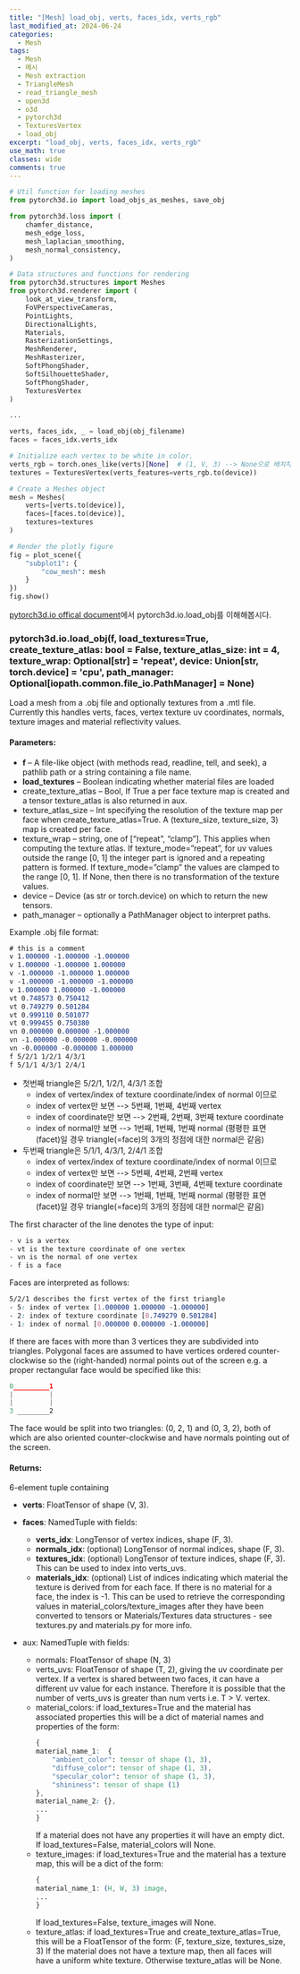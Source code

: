 ```yaml
---
title: "[Mesh] load_obj, verts, faces_idx, verts_rgb"
last_modified_at: 2024-06-24
categories:
  - Mesh
tags:
  - Mesh
  - 메시
  - Mesh extraction
  - TriangleMesh
  - read_triangle_mesh
  - open3d
  - o3d
  - pytorch3d
  - TexturesVertex
  - load_obj
excerpt: "load_obj, verts, faces_idx, verts_rgb"
use_math: true
classes: wide
comments: true
---
```


```python
# Util function for loading meshes
from pytorch3d.io import load_objs_as_meshes, save_obj

from pytorch3d.loss import (
    chamfer_distance, 
    mesh_edge_loss, 
    mesh_laplacian_smoothing, 
    mesh_normal_consistency,
)

# Data structures and functions for rendering
from pytorch3d.structures import Meshes
from pytorch3d.renderer import (
    look_at_view_transform,
    FoVPerspectiveCameras, 
    PointLights, 
    DirectionalLights, 
    Materials, 
    RasterizationSettings, 
    MeshRenderer, 
    MeshRasterizer,  
    SoftPhongShader,
    SoftSilhouetteShader,
    SoftPhongShader,
    TexturesVertex
)

...

verts, faces_idx, _ = load_obj(obj_filename)
faces = faces_idx.verts_idx

# Initialize each vertex to be white in color.
verts_rgb = torch.ones_like(verts)[None]  # (1, V, 3) --> None으로 배치차원 추가
textures = TexturesVertex(verts_features=verts_rgb.to(device))

# Create a Meshes object
mesh = Meshes(
    verts=[verts.to(device)],   
    faces=[faces.to(device)],
    textures=textures
)

# Render the plotly figure
fig = plot_scene({
    "subplot1": {
        "cow_mesh": mesh
    }
})
fig.show()
```

[pytorch3d.io offical document](https://pytorch3d.readthedocs.io/en/v0.6.0/modules/io.html)에서 pytorch3d.io.load_obj를 이해해봅시다.

### pytorch3d.io.load_obj(f, load_textures=True, create_texture_atlas: bool = False, texture_atlas_size: int = 4, texture_wrap: Optional[str] = 'repeat', device: Union[str, torch.device] = 'cpu', path_manager: Optional[iopath.common.file_io.PathManager] = None)
Load a mesh from a .obj file and optionally textures from a .mtl file. Currently this handles verts, faces, vertex texture uv coordinates, normals, texture images and material reflectivity values.

#### Parameters:	
- **f** – A file-like object (with methods read, readline, tell, and seek), a pathlib path or a string containing a file name.
- **load_textures** – Boolean indicating whether material files are loaded
- create_texture_atlas – Bool, If True a per face texture map is created and a tensor texture_atlas is also returned in aux.
- texture_atlas_size – Int specifying the resolution of the texture map per face when create_texture_atlas=True. A (texture_size, texture_size, 3) map is created per face.
- texture_wrap – string, one of [“repeat”, “clamp”]. This applies when computing the texture atlas. If texture_mode=”repeat”, for uv values outside the range [0, 1] the integer part is ignored and a repeating pattern is formed. If texture_mode=”clamp” the values are clamped to the range [0, 1]. If None, then there is no transformation of the texture values.
- device – Device (as str or torch.device) on which to return the new tensors.
- path_manager – optionally a PathManager object to interpret paths.

Example .obj file format:
```css
# this is a comment
v 1.000000 -1.000000 -1.000000
v 1.000000 -1.000000 1.000000
v -1.000000 -1.000000 1.000000
v -1.000000 -1.000000 -1.000000
v 1.000000 1.000000 -1.000000
vt 0.748573 0.750412
vt 0.749279 0.501284
vt 0.999110 0.501077
vt 0.999455 0.750380
vn 0.000000 0.000000 -1.000000
vn -1.000000 -0.000000 -0.000000
vn -0.000000 -0.000000 1.000000
f 5/2/1 1/2/1 4/3/1
f 5/1/1 4/3/1 2/4/1
```

- 첫번째 triangle은 5/2/1, 1/2/1, 4/3/1 조합
  - index of vertex/index of texture coordinate/index of normal 이므로
  - index of vertex만 보면 --> 5번째, 1번째, 4번째 vertex
  - index of coordinate만 보면 --> 2번째, 2번째, 3번째 texture coordinate
  - index of normal만 보면 --> 1번째, 1번째, 1번째 normal (평평한 표면(facet)일 경우 triangle(=face)의 3개의 정점에 대한 normal은 같음)
- 두번째 triangle은 5/1/1, 4/3/1, 2/4/1 조합
  - index of vertex/index of texture coordinate/index of normal 이므로
  - index of vertex만 보면 --> 5번째, 4번째, 2번째 vertex
  - index of coordinate만 보면 --> 1번째, 3번째, 4번째 texture coordinate
  - index of normal만 보면 --> 1번째, 1번째, 1번째 normal (평평한 표면(facet)일 경우 triangle(=face)의 3개의 정점에 대한 normal은 같음)

The first character of the line denotes the type of input:
```css
- v is a vertex
- vt is the texture coordinate of one vertex
- vn is the normal of one vertex
- f is a face
```

Faces are interpreted as follows:
```css
5/2/1 describes the first vertex of the first triangle
- 5: index of vertex [1.000000 1.000000 -1.000000]
- 2: index of texture coordinate [0.749279 0.501284]
- 1: index of normal [0.000000 0.000000 -1.000000]
```


If there are faces with more than 3 vertices they are subdivided into triangles. Polygonal faces are assumed to have vertices ordered counter-clockwise so the (right-handed) normal points out of the screen e.g. a proper rectangular face would be specified like this:
```javascript
0_________1
|         |
|         |
3 ________2
```
The face would be split into two triangles: (0, 2, 1) and (0, 3, 2), both of which are also oriented counter-clockwise and have normals pointing out of the screen.


#### Returns:	
6-element tuple containing

- **verts**: FloatTensor of shape (V, 3).
- **faces**: NamedTuple with fields:
  - **verts_idx**: LongTensor of vertex indices, shape (F, 3).
  - **normals_idx**: (optional) LongTensor of normal indices, shape (F, 3).
  - **textures_idx**: (optional) LongTensor of texture indices, shape (F, 3). This can be used to index into verts_uvs.
  - **materials_idx**: (optional) List of indices indicating which material the texture is derived from for each face. If there is no material for a face, the index is -1. This can be used to retrieve the corresponding values in material_colors/texture_images after they have been converted to tensors or Materials/Textures data structures - see textures.py and materials.py for more info.

- aux: NamedTuple with fields:
  - normals: FloatTensor of shape (N, 3)
  - verts_uvs: FloatTensor of shape (T, 2), giving the uv coordinate per vertex. If a vertex is shared between two faces, it can have a different uv value for each instance. Therefore it is possible that the number of verts_uvs is greater than num verts i.e. T > V. vertex.
  - material_colors: if load_textures=True and the material has associated properties this will be a dict of material names and properties of the form:
    ```css
    {
    material_name_1:  {
        "ambient_color": tensor of shape (1, 3),
        "diffuse_color": tensor of shape (1, 3),
        "specular_color": tensor of shape (1, 3),
        "shininess": tensor of shape (1)
    },
    material_name_2: {},
    ...
    }
    ```
    If a material does not have any properties it will have an empty dict. If load_textures=False, material_colors will None.
  - texture_images: if load_textures=True and the material has a texture map, this will be a dict of the form:
    ```css
    {
    material_name_1: (H, W, 3) image,
    ...
    }
    ```
    If load_textures=False, texture_images will None.
  - texture_atlas: if load_textures=True and create_texture_atlas=True, this will be a FloatTensor of the form: (F, texture_size, textures_size, 3) If the material does not have a texture map, then all faces will have a uniform white texture. Otherwise texture_atlas will be None.






